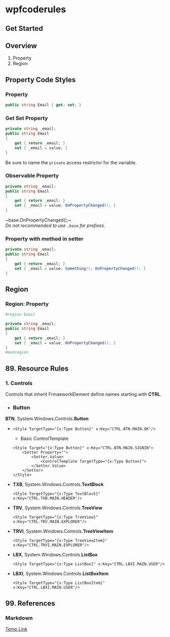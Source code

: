 # wpfcoderules

## Get Started
## Overview
1. Property
2. Region
## Property Code Styles

### Property
```csharp
public string Email { get; set; }
```

### Get Set Property
```csharp
private string _email;
public string Email 
{ 
    get { return _email; } 
    set { _email = value; } 
}
```
Be sure to name the `private` access restrictor for the variable.
### Observable Property
```csharp
private string _email;
public string Email 
{ 
    get { return _email; } 
    set { _email = value; OnPropertyChanged(); } 
}
```
~base.OnPropertyChanged();~   
*Do not recommended to use `.base` for prefixes.*

### Property with method in setter
```csharp
private string _email;
public string Email 
{ 
    get { return _email; } 
    set { _email = value; Something(); OnPropertyChanged(); } 
}
```

## Region

### Region: Property
```csharp
#region Email

private string _email;
public string Email
{
    get { return _email; }
    set { _email = value; OnPropertyChanged(); }
}
#endregion
```

## 89. Resource Rules
### 1. Controls
Controls that inherit FrmaeworkElement define names starting with **CTRL**.
   
* ### Button   
**BTN**, System.Windows.Controls.**Button**   
+ ```xaml
  <Style TargetType="{x:Type Button}" x:Key="CTRL.BTN.MAIN.OK"/>
  ```

    + Basic ControlTemplate
  ```xaml
  <Style Target="{x:Type Button}" x:Key="CTRL.BTN.MAIN.SIGNIN">
      <Setter Property="">
          <Setter.Value>
              <ControlTemplate TargetType="{x:Type Button}">
          </Setter.Value>
      </Setter>
  </Style>
  ```

* **TXB**, System.Windows.Controls.**TextBlock**   

  ```xaml
  <Style TargetType="{x:Type TextBlock}" x:Key="CTRL.TXB.MAIN.HEADER"/>
  ```
  
* **TRV**, System.Windows.Controls.**TreeView**   

  ```xaml
  <Style TargetType="{x:Type TreeView}" x:Key="CTRL.TRV.MAIN.EXPLORER"/>
  ```
  
* **TRVI**, System.Windows.Controls.**TreeViewItem**   

  ```xaml
  <Style TargetType="{x:Type TreeViewItem}" x:Key="CTRL.TRVI.MAIN.EXPLORER"/>
  ```
  
* **LBX**, System.Windows.Controls.**ListBox**   

  ```xaml
  <Style TargetType="{x:Type ListBox}" x:Key="CTRL.LBXI.MAIN.USER"/>
  ```
  
* **LBXI**, System.Windows.Controls.**ListBoxItem**   

  ```xaml
  <Style TargetType="{x:Type ListBoxItem}" x:Key="CTRL.LBXI.MAIN.USER"/>
  ```

## 99. References
### Markdown
[Temp Link](https://docs.microsoft.com/en-us/windows/communitytoolkit/parsers/markdownparser)
